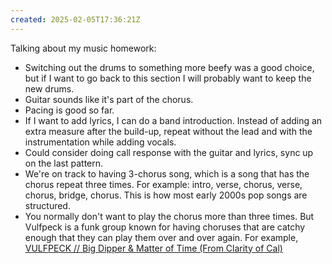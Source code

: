 ```yaml
---
created: 2025-02-05T17:36:21Z
---
```


Talking about my music homework:
- Switching out the drums to something more beefy was a good choice, but if I want to go back to this section I will probably want to keep the new drums.
- Guitar sounds like it's part of the chorus.
- Pacing is good so far.
- If I want to add lyrics, I can do a band introduction. Instead of adding an extra measure after the build-up, repeat without the lead and with the instrumentation while adding vocals.
- Could consider doing call response with the guitar and lyrics, sync up on the last pattern.
- We're on track to having 3-chorus song, which is a song that has the chorus repeat three times. For example: intro, verse, chorus, verse, chorus, bridge, chorus. This is how most early 2000s pop songs are structured.
- You normally don't want to play the chorus more than three times. But Vulfpeck is a funk group known for having choruses that are catchy enough that they can play them over and over again. For example, [VULFPECK // Big Dipper & Matter of Time (From Clarity of Cal)](https://www.youtube.com/watch?v=QEah75Oyv8c)
